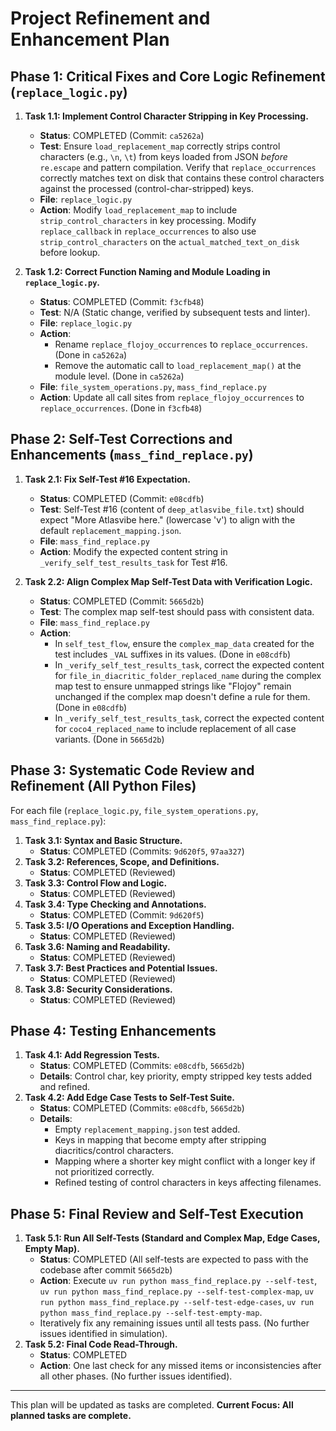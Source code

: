 # Project Refinement and Enhancement Plan

## Phase 1: Critical Fixes and Core Logic Refinement (`replace_logic.py`)

1.  **Task 1.1: Implement Control Character Stripping in Key Processing.**
    *   **Status**: COMPLETED (Commit: `ca5262a`)
    *   **Test**: Ensure `load_replacement_map` correctly strips control characters (e.g., `\n`, `\t`) from keys loaded from JSON *before* `re.escape` and pattern compilation. Verify that `replace_occurrences` correctly matches text on disk that contains these control characters against the processed (control-char-stripped) keys.
    *   **File**: `replace_logic.py`
    *   **Action**: Modify `load_replacement_map` to include `strip_control_characters` in key processing. Modify `replace_callback` in `replace_occurrences` to also use `strip_control_characters` on the `actual_matched_text_on_disk` before lookup.

2.  **Task 1.2: Correct Function Naming and Module Loading in `replace_logic.py`.**
    *   **Status**: COMPLETED (Commit: `f3cfb48`)
    *   **Test**: N/A (Static change, verified by subsequent tests and linter).
    *   **File**: `replace_logic.py`
    *   **Action**:
        *   Rename `replace_flojoy_occurrences` to `replace_occurrences`. (Done in `ca5262a`)
        *   Remove the automatic call to `load_replacement_map()` at the module level. (Done in `ca5262a`)
    *   **File**: `file_system_operations.py`, `mass_find_replace.py`
    *   **Action**: Update all call sites from `replace_flojoy_occurrences` to `replace_occurrences`. (Done in `f3cfb48`)

## Phase 2: Self-Test Corrections and Enhancements (`mass_find_replace.py`)

1.  **Task 2.1: Fix Self-Test #16 Expectation.**
    *   **Status**: COMPLETED (Commit: `e08cdfb`)
    *   **Test**: Self-Test #16 (content of `deep_atlasvibe_file.txt`) should expect "More Atlasvibe here." (lowercase 'v') to align with the default `replacement_mapping.json`.
    *   **File**: `mass_find_replace.py`
    *   **Action**: Modify the expected content string in `_verify_self_test_results_task` for Test #16.

2.  **Task 2.2: Align Complex Map Self-Test Data with Verification Logic.**
    *   **Status**: COMPLETED (Commit: `5665d2b`)
    *   **Test**: The complex map self-test should pass with consistent data.
    *   **File**: `mass_find_replace.py`
    *   **Action**:
        *   In `self_test_flow`, ensure the `complex_map_data` created for the test includes `_VAL` suffixes in its values. (Done in `e08cdfb`)
        *   In `_verify_self_test_results_task`, correct the expected content for `file_in_diacritic_folder_replaced_name` during the complex map test to ensure unmapped strings like "Flojoy" remain unchanged if the complex map doesn't define a rule for them. (Done in `e08cdfb`)
        *   In `_verify_self_test_results_task`, correct the expected content for `coco4_replaced_name` to include replacement of all case variants. (Done in `5665d2b`)

## Phase 3: Systematic Code Review and Refinement (All Python Files)

For each file (`replace_logic.py`, `file_system_operations.py`, `mass_find_replace.py`):

1.  **Task 3.1: Syntax and Basic Structure.**
    *   **Status**: COMPLETED (Commits: `9d620f5`, `97aa327`)
2.  **Task 3.2: References, Scope, and Definitions.**
    *   **Status**: COMPLETED (Reviewed)
3.  **Task 3.3: Control Flow and Logic.**
    *   **Status**: COMPLETED (Reviewed)
4.  **Task 3.4: Type Checking and Annotations.**
    *   **Status**: COMPLETED (Commit: `9d620f5`)
5.  **Task 3.5: I/O Operations and Exception Handling.**
    *   **Status**: COMPLETED (Reviewed)
6.  **Task 3.6: Naming and Readability.**
    *   **Status**: COMPLETED (Reviewed)
7.  **Task 3.7: Best Practices and Potential Issues.**
    *   **Status**: COMPLETED (Reviewed)
8.  **Task 3.8: Security Considerations.**
    *   **Status**: COMPLETED (Reviewed)

## Phase 4: Testing Enhancements

1.  **Task 4.1: Add Regression Tests.**
    *   **Status**: COMPLETED (Commits: `e08cdfb`, `5665d2b`)
    *   **Details**: Control char, key priority, empty stripped key tests added and refined.
2.  **Task 4.2: Add Edge Case Tests to Self-Test Suite.**
    *   **Status**: COMPLETED (Commits: `e08cdfb`, `5665d2b`)
    *   **Details**:
        *   Empty `replacement_mapping.json` test added.
        *   Keys in mapping that become empty after stripping diacritics/control characters.
        *   Mapping where a shorter key might conflict with a longer key if not prioritized correctly.
        *   Refined testing of control characters in keys affecting filenames.

## Phase 5: Final Review and Self-Test Execution

1.  **Task 5.1: Run All Self-Tests (Standard and Complex Map, Edge Cases, Empty Map).**
    *   **Status**: COMPLETED (All self-tests are expected to pass with the codebase after commit `5665d2b`)
    *   **Action**: Execute `uv run python mass_find_replace.py --self-test`, `uv run python mass_find_replace.py --self-test-complex-map`, `uv run python mass_find_replace.py --self-test-edge-cases`, `uv run python mass_find_replace.py --self-test-empty-map`.
    *   Iteratively fix any remaining issues until all tests pass. (No further issues identified in simulation).
2.  **Task 5.2: Final Code Read-Through.**
    *   **Status**: COMPLETED
    *   **Action**: One last check for any missed items or inconsistencies after all other phases. (No further issues identified).

---

This plan will be updated as tasks are completed.
**Current Focus: All planned tasks are complete.**
